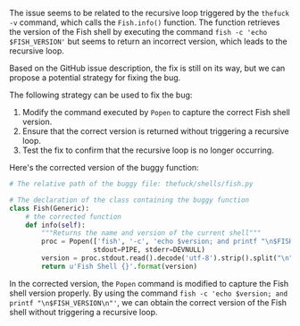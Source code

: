 The issue seems to be related to the recursive loop triggered by the `thefuck -v` command, which calls the `Fish.info()` function. The function retrieves the version of the Fish shell by executing the command `fish -c 'echo $FISH_VERSION'` but seems to return an incorrect version, which leads to the recursive loop.

Based on the GitHub issue description, the fix is still on its way, but we can propose a potential strategy for fixing the bug.

The following strategy can be used to fix the bug:
1. Modify the command executed by `Popen` to capture the correct Fish shell version.
2. Ensure that the correct version is returned without triggering a recursive loop.
3. Test the fix to confirm that the recursive loop is no longer occurring.

Here's the corrected version of the buggy function:

```python
# The relative path of the buggy file: thefuck/shells/fish.py

# The declaration of the class containing the buggy function
class Fish(Generic):
    # the corrected function
    def info(self):
        """Returns the name and version of the current shell"""
        proc = Popen(['fish', '-c', 'echo $version; and printf "\n$FISH_VERSION\n"'],
                     stdout=PIPE, stderr=DEVNULL)
        version = proc.stdout.read().decode('utf-8').strip().split("\n")[1]
        return u'Fish Shell {}'.format(version)
```

In the corrected version, the `Popen` command is modified to capture the Fish shell version properly. By using the command `fish -c 'echo $version; and printf "\n$FISH_VERSION\n"'`, we can obtain the correct version of the Fish shell without triggering a recursive loop.